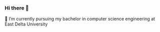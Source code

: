 ### Hi there 👋
🌱 I’m currently pursuing my bachelor in computer science engineering at East Delta University

<!--
**shahadat-mso/shahadat-mso** is a ✨ _special_ ✨ repository because its `README.md` (this file) appears on your GitHub profile.

Here are some ideas to get you started:

- 🌱 I’m currently pursuing my bachelor in computer science engineering at East Delta university
- 💬 Ask me about anything with free mind
- 📫 How to reach me: on twitter
- ⚡ Fun fact: i don't know anything about programming yet
-->
